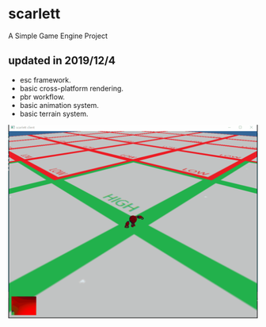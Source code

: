 # scarlett
A Simple Game Engine Project


## updated in 2019/12/4
+	esc framework.
+	basic cross-platform rendering.
+	pbr workflow.
+	basic animation system.
+	basic terrain system.

![img](Document/Resources/20191204.gif)
